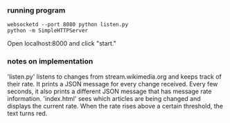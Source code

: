 ### running program
```
websocketd --port 8080 python listen.py
python -m SimpleHTTPServer
```
Open localhost:8000 and click "start."

### notes on implementation
'listen.py' listens to changes from stream.wikimedia.org and keeps track of their rate. It prints a JSON message for every change received. Every few seconds, it also prints a different JSON message that has message rate information.
'index.html' sees which articles are being changed and displays the current rate. When the rate rises above a certain threshold, the text turns red.